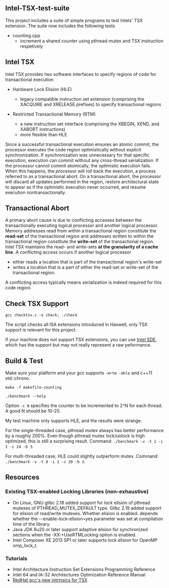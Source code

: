## Intel-TSX-test-suite

This project includes a suite of simple programs to test Intels' TSX extension. The suite now includes the following tests

- counting.cpp
  - increment a shared counter using pthread mutex and TSX instruction respetively

## Intel TSX

Intel TSX provides two software interfaces to specify regions of code for transactional execution

- Hardware Lock Elision (HLE)
  - legacy compatible instruction set extension (comprising the XACQUIRE and XRELEASE prefixes) to specify transactional
  regions

- Restricted Transactional Memory (RTM)
  - a new instruction set interface (comprising the XBEGIN, XEND, and XABORT instructions)
  - more flexible than HLE

Since a successful transactional execution ensures an atomic commit, the processor
executes the code region optimistically without explicit synchronization. If synchronization
was unnecessary for that specific execution, execution can commit without
any cross-thread serialization. If the processor cannot commit atomically, the optimistic
execution fails. When this happens, the processor will roll back the execution,
a process referred to as a transactional abort. On a transactional abort, the
processor will discard all updates performed in the region, restore architectural state
to appear as if the optimistic execution never occurred, and resume execution nontransactionally.

## Transactional Abort

A primary abort cause is due to conflicting accesses between the transactionally executing logical
processor and another logical processor. Memory addresses read from within a transactional
region constitute the **read-set** of the transactional region and addresses
written to within the transactional region constitute the **write-set** of the transactional
region. Intel TSX maintains the read- and write-sets **at the granularity of a
cache line**. A conflicting access occurs if another logical processor

- either reads a location that is part of the transactional region's write-set
- writes a location that is a part of either the read-set or write-set of the transactional region.

A conflicting access typically means serialization is indeed required for this code region.
  
## Check TSX Support

`gcc checktsx.c -o check; ./check`

The script checks all ISA extensions introduced in Haswell, only TSX support is relevant for this project.

If your machine does not support TSX extensions, you can use [Intel SDE](https://software.intel.com/en-us/articles/intel-software-development-emulator), which has the support but may not really represent a raw peformance.

## Build & Test

Make sure your platform and your gcc supports `-mrtm -mhle` and c++11 std::chrono.

`make -f makefile-counting`

`./benchmark --help`

Option `-c N` specifies the counter to be incremented to 2^N for each thread. A good N should be 10-25.

My test machine only supports HLE, and the results were strange.

For the single-threaded case, pthread mutex always has better performance by a roughly 200%. Even though pthread mutex lock/unlock is high optimized, this is still a surprising result. Command: `./benchmark -v -t 1 -i 1 -c 24 -b 3`.

For multi-threaded case, HLE could slightly outperform mutex. Command: `./benchmark -v -t 8 -i 1 -c 20 -b 3`.

## Resources

### Existing TSX-enabled Locking Libraries (non-exhaustive)

- On Linux, GNU glibc 2.18 added support for lock elision of pthread mutexes of PTHREAD_MUTEX_DEFAULT type. Glibc 2.19 added support for elision of read/write mutexes. Whether elision is enabled. depends whether the --enable-lock-elision=yes parameter was set at compilation time of the library.
- Java JDK 8u20 or later support adaptive elision for synchronized sections when the -XX:+UseRTMLocking option is enabled.
- Intel Composer XE 2013 SP1 or later supports lock elision for OpenMP omp_lock_t.

### Tutorials

- Intel Architecture Instruction Set Extensions Programming Reference
- Intel 64 and IA-32 Architectures Optimization Reference Manual
- [RedHat gcc's new intrinsics for TSX](https://access.redhat.com/documentation/en-US/Red_Hat_Developer_Toolset/2/html/User_Guide/sect-Changes_in_Version_2.0-GCC.html)
